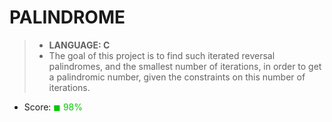 # PALINDROME

> * __LANGUAGE: C__
> * The goal of this project is to find such iterated reversal palindromes, and the smallest number of iterations, in order to get a palindromic number, given the constraints on this number of iterations.

* Score: <span style="color:rgb(0,200,0)">&#9724; 98%</span>